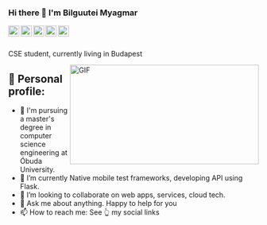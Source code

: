 ### Hi there 👋 I'm Bilguutei Myagmar

<!--- **Billguutei/Billguutei** is a ✨ _special_ ✨ repository because its `README.md` (this file) appears on your GitHub profile. -->

<a href="https://www.linkedin.com/in/bilguutei-myagmar-0a48721a6/">
  <img align="left" alt="Bill's Linkedin" width="22px" src="https://cdn.jsdelivr.net/npm/simple-icons@v3/icons/linkedin.svg" />
</a>

<a href="https://twitter.com/Bilguutei07">
  <img align="left" alt="Bill's Twitter" width="22px" src="https://cdn.jsdelivr.net/npm/simple-icons@v3/icons/twitter.svg" />
</a>

<a href="https://www.facebook.com/Bilguutei.beku/">
  <img align="left" alt="Bill's Facebook" width="22px" src="https://cdn.jsdelivr.net/npm/simple-icons@v3/icons/facebook.svg" />
</a>

<a href="https://www.instagram.com/bilguutei_bill/">
  <img align="left" alt="Bill's Instagram" width="22px" src="https://cdn.jsdelivr.net/npm/simple-icons@v3/icons/instagram.svg" />
</a>

<a href="https://medium.com/@bilmarbel098">
  <img align="left" alt="Bill's Medium" width="22px" src="https://cdn.jsdelivr.net/npm/simple-icons@v3/icons/medium.svg" />
</a>

<br/>
<br/>

CSE student, currently living in Budapest

  <img align="right" alt="GIF" src="https://media.giphy.com/media/QpVUMRUJGokfqXyfa1/giphy.gif" width="380" height="200" />

## 📜 Personal profile:

- 🔭 I'm pursuing a master's degree in computer science engineering at Óbuda University.
- 🌱 I’m currently Native mobile test frameworks, developing API using Flask.
- 👯 I’m looking to collaborate on web apps, services, cloud tech.
- 💬 Ask me about anything. Happy to help for you
- 📫 How to reach me: See 👆 my social links
